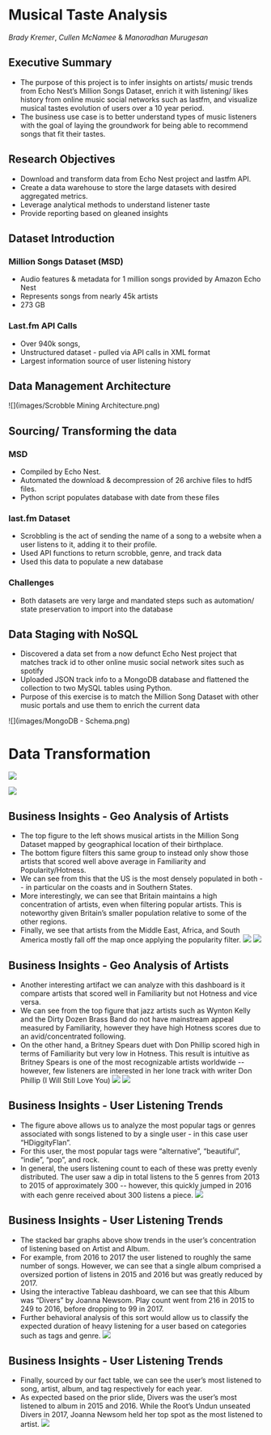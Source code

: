 
# Musical Taste Analysis
*Brady Kremer*, *Cullen McNamee* & *Manoradhan Murugesan*

## Executive Summary

* The purpose of this project is to infer insights on artists/ music trends from Echo Nest’s Million Songs Dataset, enrich it with listening/ likes history from online music social networks such as lastfm, and visualize musical tastes evolution of users over a 10 year period.
* The business use case is to better understand types of music listeners with the goal of laying the groundwork for being able to recommend songs that fit their tastes.

## Research Objectives

* Download and transform data from Echo Nest project and lastfm API.
* Create a data warehouse to store the large datasets with desired aggregated metrics.
* Leverage analytical methods to understand listener taste 
* Provide reporting based on gleaned insights

## Dataset Introduction

### Million Songs Dataset (MSD)
* Audio features & metadata for 1 million songs provided by Amazon Echo Nest
* Represents songs from nearly 45k artists
* 273 GB

### Last.fm API Calls
* Over 940k songs,
* Unstructured dataset - pulled via API calls in XML format
* Largest information source of user listening history

## Data Management Architecture

![](images/Scrobble Mining Architecture.png)

## Sourcing/ Transforming the data

### MSD
* Compiled by Echo Nest.
* Automated the download & decompression of 26 archive files to hdf5 files. 
* Python script populates database with date from these files

### last.fm Dataset
* Scrobbling is the act of sending the name of a song to a website when a user listens to it, adding it to their profile. 
* Used API functions to return scrobble, genre, and track data
* Used this data to populate a new database

### Challenges
* Both datasets are very large and mandated steps such as automation/ state preservation to import into the database



## Data Staging with NoSQL
* Discovered a data set from a now defunct Echo Nest project that matches track id to other online music social network sites such as spotify
* Uploaded JSON track info to a MongoDB database and flattened the collection to two MySQL tables using Python.
* Purpose of this exercise is to match the Million Song Dataset with other music portals and use them to enrich the current data


![](images/MongoDB - Schema.png)

# Data Transformation
![](images/msd_schema.png)

![](images/lastfmdw_schema.png)

## Business Insights - Geo Analysis of Artists
* The top figure to the left shows musical artists in the Million Song Dataset mapped by geographical location of their birthplace.
* The bottom figure filters this same group to instead only show those artists that scored well above average in Familiarity and Popularity/Hotness.
* We can see from this that the US is the most densely populated in both -- in particular on the coasts and in Southern States.
* More interestingly, we can see that Britain maintains a high concentration of artists, even when filtering popular artists. This is noteworthy given Britain’s smaller population relative to some of the other regions.
* Finally, we see that artists from the Middle East, Africa, and South America mostly fall off the map once applying the popularity filter.
![](images/geo1.png)
![](images/geo2.png)

## Business Insights - Geo Analysis of Artists
* Another interesting artifact we can analyze with this dashboard is it compare artists that scored well in Familiarity but not Hotness and vice versa.
* We can see from the top figure that jazz artists such as Wynton Kelly and the Dirty Dozen Brass Band do not have mainstream appeal measured by Familiarity, however they have high Hotness scores due to an avid/concentrated following.
* On the other hand, a Britney Spears duet with Don Phillip scored high in terms of Familiarity but very low in Hotness. This result is intuitive as Britney Spears is one of the most recognizable artists worldwide -- however, few listeners are interested in her lone track with writer Don Phillip (I Will Still Love You)
![](images/geo3.png)
![](images/geo4.png)

## Business Insights - User Listening Trends
* The figure above allows us to analyze the most popular tags or genres associated with songs listened to by a single user - in this case user “HDiggityFlan”.
* For this user, the most popular tags were “alternative”, “beautiful”, “indie”, “pop”, and rock. 
* In general, the users listening count to each of these was pretty evenly distributed. The user saw a dip in total listens to the 5 genres from 2013 to 2015 of approximately 300 -- however, this quickly jumped in 2016 with each genre received about 300 listens a piece.
![](images/genre.png)

## Business Insights - User Listening Trends
* The stacked bar graphs above show trends in the user’s concentration of listening based on Artist and Album.
* For example, from 2016 to 2017 the user listened to roughly the same number of songs. However, we can see that a single album comprised a oversized portion of listens in 2015 and 2016 but was greatly reduced by 2017.
* Using the interactive Tableau dashboard, we can see that this Album was “Divers” by Joanna Newsom. Play count went from 216 in 2015 to 249 to 2016, before dropping to 99 in 2017.
* Further behavioral analysis of this sort would allow us to classify the expected duration of heavy listening for a user based on categories such as tags and genre.
![](images/bar1.png)

## Business Insights - User Listening Trends
* Finally, sourced by our fact table, we can see the user’s most listened to song, artist, album, and tag respectively for each year.
* As expected based on the prior slide, Divers was the user’s most listened to album in 2015 and 2016. While the Root’s Undun unseated Divers in 2017, Joanna Newsom held her top spot as the most listened to artist.
![](images/insights.png)


```python

```
